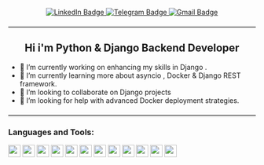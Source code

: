 <p align="center">
  <a href="https://www.linkedin.com/in/hamed-moradi-aa8698304/">
    <img src="https://img.shields.io/badge/-LinkedIn-blue?style=flat-square&logo=LinkedIn&logoColor=white" alt="LinkedIn Badge"/>
  </a>
  <a href="https://t.me/BN2_hm">
    <img src="https://img.shields.io/badge/-Telegram-blue?style=flat-square&logo=Telegram&logoColor=white" alt="Telegram Badge"/>
  </a>
  <a href="mailto:hameddjf33@gmail.com">
    <img src="https://img.shields.io/badge/-Gmail-red?style=flat-square&logo=Gmail&logoColor=white" alt="Gmail Badge"/>
  </a>
</p>
<hr style="margin-top: 20px; margin-bottom: 20px; border: 0; border-top: 2px solid #ccc;"/>
<h2 align="center"><strong></strong> Hi i'm Python & Django Backend Developer </strong></h2>
<ul>
<li>🔭 I’m currently working on enhancing my skills in Django .</li>
<li>🌱 I’m currently learning more about asyncio , Docker & Django REST framework.</li>
<li>👯 I’m looking to collaborate on Django projects</li>
<li>🤔 I’m looking for help with advanced Docker deployment strategies.</li>
</ul>
  
<hr style="margin-top: 20px; margin-bottom: 20px; border: 0; border-top: 2px solid #ccc;"/>


### Languages and Tools:
<p align="left">
  <img src="https://img.shields.io/badge/-Python-3776AB?style=flat&logo=Python&logoColor=white" height="25" />
  <img src="https://img.shields.io/badge/-Django-092E20?style=flat&logo=Django&logoColor=white" height="25" />
  <img src="https://img.shields.io/badge/-Docker-2496ED?style=flat&logo=Docker&logoColor=white" height="25" />
  <img src="https://img.shields.io/badge/-HTML5-E34F26?style=flat&logo=HTML5&logoColor=white" height="25" />
  <img src="https://img.shields.io/badge/-CSS3-1572B6?style=flat&logo=CSS3&logoColor=white" height="25" />
  <img src="https://img.shields.io/badge/-Django%20REST%20framework-58A6FF?style=flat&logo=django&logoColor=white" height="25" />
  <img src="https://img.shields.io/badge/-Git-F05032?style=flat&logo=Git&logoColor=white" height="25" />
  <img src="https://img.shields.io/badge/-PostgreSQL-336791?style=flat&logo=PostgreSQL&logoColor=white" height="25" />
  <img src="https://img.shields.io/badge/-MySQL-4479A1?style=flat&logo=MySQL&logoColor=white" height="25" />
  <img src="https://img.shields.io/badge/-SQL%20Server-CC2927?style=flat&logo=Microsoft-SQL-Server&logoColor=white" height="25" />
  <img src="https://img.shields.io/badge/-Postman-FF6C37?style=flat&logo=Postman&logoColor=white" height="25" />
  <img src="https://img.shields.io/badge/-Pyrogram-3775A9?style=flat&logo=Python&logoColor=white" height="25" />
</p>
